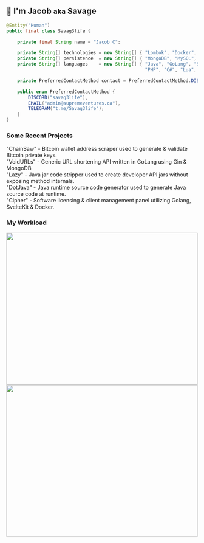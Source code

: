 ## 👋 I'm Jacob `aka` Savage

```java
@Entity("Human")
public final class Savag3life {

    private final String name = "Jacob C";

    private String[] technologies = new String[] { "Lombok", "Docker", "Jenkins", "Jira", "Git", "Linux/Unix" };
    private String[] persistence  = new String[] { "MongoDB", "MySQL", "SQLite", "Redis", "MariaDB" };
    private String[] languages    = new String[] { "Java", "GoLang", "SvelteKit", "JavaScript",
                                                   "PHP", "C#", "Lua", "Python", "Groovey", "Typescript" };

    private PreferredContactMethod contact = PreferredContactMethod.DISCORD;

    public enum PreferredContactMethod {
        DISCORD("savag3life"),
        EMAIL("admin@supremeventures.ca"),
        TELEGRAM("t.me/Savag3life");
    }
}
```

### Some Recent Projects
<p>
"ChainSaw" - Bitcoin wallet address scraper used to generate & validate Bitcoin private keys.</br>
"VoidURLs" - Generic URL shortening API written in GoLang using Gin & MongoDB</br>
"Lazy" - Java jar code stripper used to create developer API jars without exposing method internals.</br>
"DotJava" - Java runtime source code generator used to generate Java source code at runtime.</br>
"Cipher" - Software licensing & client management panel utilizing Golang, SvelteKit & Docker.</br>
</p>

### My Workload
<img src="https://wakatime.com/share/@9cf87436-f702-49fa-8db3-5210aec8af0a/64905043-1c92-496e-9432-9e298b238ef7.svg" width="100%" height="400">
<img src="https://wakatime.com/share/@9cf87436-f702-49fa-8db3-5210aec8af0a/88947e9a-0c9c-4875-b911-a6678bd8805c.svg" width="100%" height="400">

